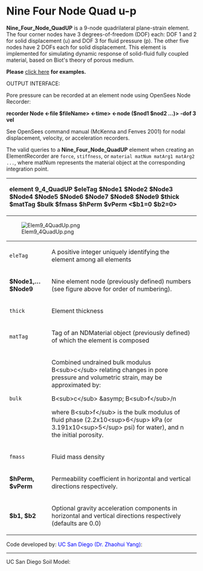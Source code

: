 # Nine Four Node Quad u-p

<p><strong>Nine_Four_Node_QuadUP</strong> is a 9-node quadrilateral
plane-strain element. The four corner nodes have 3 degrees-of-freedom
(DOF) each: DOF 1 and 2 for solid displacement (u) and DOF 3 for fluid
pressure (p). The other five nodes have 2 DOFs each for solid
displacement. This element is implemented for simulating dynamic
response of solid-fluid fully coupled material, based on Biot's theory
of porous medium.</p>

<p><strong>Please</strong> <a
href="PressureDependMultiYield02-Example_1" title="wikilink"> click
here</a> <strong>for examples.</strong></p>
<p>OUTPUT INTERFACE:</p>
<p>Pore pressure can be recorded at an element node using OpenSees Node
Recorder:</p>
<p><strong>recorder Node &lt;-file $fileName&gt; &lt;-time&gt; &lt;-node
($nod1 $nod2 …)&gt; -dof 3 vel</strong></p>
<p>See OpenSees command manual (McKenna and Fenves 2001) for nodal
displacement, velocity, or acceleration recorders.</p>

The valid queries to a **Nine_Four_Node_QuadUP** element when creating an
ElementRecorder are `force`, `stiffness`, or 
`material matNum matArg1 matArg2 ...`, where matNum represents the material 
object at the corresponding integration point.

<table>
<tbody>
<tr class="odd">
<td><p><strong>element 9_4_QuadUP $eleTag $Node1 $Node2 $Node3 $Node4
$Node5 $Node6 $Node7 $Node8 $Node9 $thick $matTag $bulk $fmass $hPerm
$vPerm &lt;$b1=0 $b2=0&gt;</strong></p></td>
</tr>
</tbody>
</table>
<figure>
<img src="/_static/wiki/Elem9_4QuadUp.png" title="Elem9_4QuadUp.png"
alt="Elem9_4QuadUp.png" />
<figcaption aria-hidden="true">Elem9_4QuadUp.png</figcaption>
</figure>
<table>
<tbody>
<tr class="odd">
<td><code class="parameter-table-variable">eleTag</code></td>
<td><p>A positive integer uniquely identifying the element among all
elements</p></td>
</tr>
<tr class="even">
<td><p><strong>$Node1,… $Node9</strong></p></td>
<td><p>Nine element node (previously defined) numbers (see figure above
for order of numbering).</p></td>
</tr>
<tr class="odd">
<td><code class="parameter-table-variable">thick</code></td>
<td><p>Element thickness</p></td>
</tr>
<tr class="even">
<td><code class="parameter-table-variable">matTag</code></td>
<td><p>Tag of an NDMaterial object (previously defined) of which the
element is composed</p></td>
</tr>
<tr class="odd">
<td><code class="parameter-table-variable">bulk</code></td>
<td><p>Combined undrained bulk modulus B&lt;sub&gt;c&lt;/sub&gt;
relating changes in pore pressure and volumetric strain, may be
approximated by:</p>
<p>B&lt;sub&gt;c&lt;/sub&gt; &amp;asymp; B&lt;sub&gt;f&lt;/sub&gt;/n</p>
<p>where B&lt;sub&gt;f&lt;/sub&gt; is the bulk modulus of fluid phase
(2.2x10&lt;sup&gt;6&lt;/sup&gt; kPa (or 3.191x10&lt;sup&gt;5&lt;/sup&gt;
psi) for water), and n the initial porosity.</p></td>
</tr>
<tr class="even">
<td><code class="parameter-table-variable">fmass</code></td>
<td><p>Fluid mass density</p></td>
</tr>
<tr class="odd">
<td><p><strong>$hPerm, $vPerm</strong></p></td>
<td><p>Permeability coefficient in horizontal and vertical directions
respectively.</p></td>
</tr>
<tr class="even">
<td><p><strong>$b1, $b2</strong></p></td>
<td><p>Optional gravity acceleration components in horizontal and
vertical directions respectively (defaults are 0.0)</p></td>
</tr>
</tbody>
</table>

<p>Code developed by: <span style="color:blue"> UC San Diego (Dr.
Zhaohui Yang)</span>:</p>
<hr />
<p>UC San Diego Soil Model: </p>

